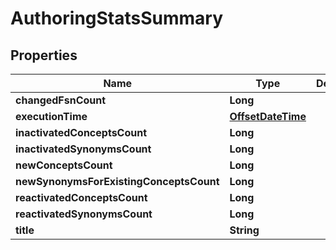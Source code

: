 
# AuthoringStatsSummary

## Properties
Name | Type | Description | Notes
------------ | ------------- | ------------- | -------------
**changedFsnCount** | **Long** |  |  [optional]
**executionTime** | [**OffsetDateTime**](OffsetDateTime.md) |  |  [optional]
**inactivatedConceptsCount** | **Long** |  |  [optional]
**inactivatedSynonymsCount** | **Long** |  |  [optional]
**newConceptsCount** | **Long** |  |  [optional]
**newSynonymsForExistingConceptsCount** | **Long** |  |  [optional]
**reactivatedConceptsCount** | **Long** |  |  [optional]
**reactivatedSynonymsCount** | **Long** |  |  [optional]
**title** | **String** |  |  [optional]



